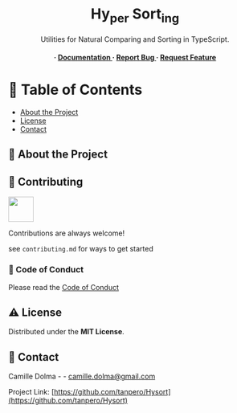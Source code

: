 <div align='center'>
<h1>Hy<sub>per</sub> Sort<sub>ing</sub></h1>
<p>Utilities for Natural Comparing and Sorting in TypeScript.</p>

<h4> <span> · </span> <a href="https://github.com/tanpero/Hysort/blob/master/README.md"> Documentation </a> <span> · </span> <a href="https://github.com/tanpero/Hysort/issues"> Report Bug </a> <span> · </span> <a href="https://github.com/tanpero/Hysort/issues"> Request Feature </a> </h4>

</div>

# :notebook_with_decorative_cover: Table of Contents

- [About the Project](#star2-about-the-project)
- [License](#warning-license)
- [Contact](#handshake-contact)


## :star2: About the Project

## :wave: Contributing

<a href="https://github.com/tanpero/Hysort/graphs/contributors"> <img src="https://avatars.githubusercontent.com/u/46063801?v=4" width="50" height="50" /> </a>

Contributions are always welcome!

see `contributing.md` for ways to get started

### :scroll: Code of Conduct

Please read the [Code of Conduct](https://github.com/tanpero/Hysort/blob/master/CODE_OF_CONDUCT.md)

## :warning: License

Distributed under the **MIT License**.

## :handshake: Contact

Camille Dolma - - camille.dolma@gmail.com

Project Link: [https://github.com/tanpero/Hysort](https://github.com/tanpero/Hysort)